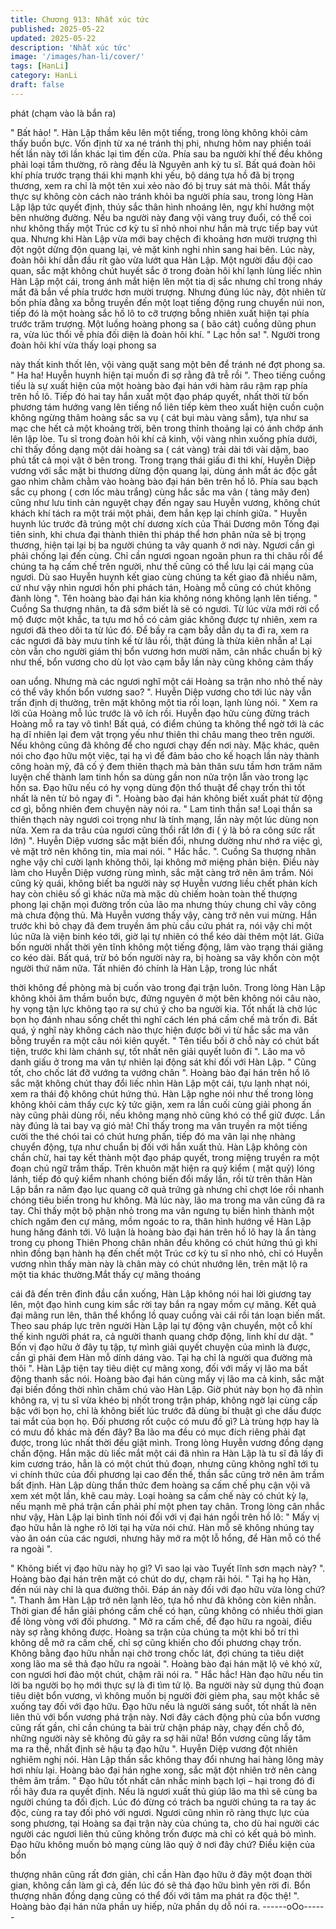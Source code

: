 ```yaml
---
title: Chương 913: Nhất xúc tức
published: 2025-05-22
updated: 2025-05-22
description: 'Nhất xúc tức'
image: '/images/han-li/cover/'
tags: [HanLi]
category: HanLi
draft: false
---
```


phát (chạm vào là bắn ra)

" Bất hảo! ". Hàn Lập thầm kêu lên một tiếng, trong lòng không
khỏi cảm thấy buồn bực.
Vốn định từ xa né tránh thị phi, nhưng hôm nay phiền toái hết lần
này tới lần khác lại tìm đến cửa. Phía sau ba người khí thế đều
không phải loại tầm thường, rõ ràng đều là Nguyên anh kỳ tu sĩ.
Bất quá đoàn hôi khí phía trước trạng thái khi mạnh khi yếu, bộ
dáng tựa hồ đã bị trọng thương, xem ra chỉ là một tên xui xẻo nào
đó bị truy sát mà thôi.
Mắt thấy thực sự không còn cách nào tránh khỏi ba người phía
sau, trong lòng Hàn Lập lập tức quyết định, thúy sắc thân hình
nhoáng lên, ngự khí hướng một bên nhường đường. Nếu ba
người này đang vội vàng truy đuổi, có thể coi như không thấy một
Trúc cơ kỳ tu sĩ nhỏ nhoi như hắn mà trực tiếp bay vút qua.
Nhưng khi Hàn Lập vừa mới bay chệch đi khoảng hơn mười
trượng thì đột ngột dừng độn quang lại, vẻ mặt kinh nghi nhìn
sang hai bên.
Lúc này, đoàn hôi khí dẫn đầu rít gào vừa lướt qua Hàn Lập. Một
người đầu đội cao quan, sắc mặt không chút huyết sắc ở trong
đoàn hôi khí lạnh lùng liếc nhìn Hàn Lập một cái, trong ánh mắt
hiện lên một tia dị sắc nhưng chỉ trong nháy mắt đã bắn về phía
trước hơn mười trượng. Nhưng đúng lúc này, đột nhiên từ bốn
phía đằng xa bỗng truyền đến một loạt tiếng động rung chuyển
núi non, tiếp đó là một hoàng sắc hồ lô to cỡ trượng bỗng nhiên
xuất hiện tại phía trước trăm trượng. Một luồng hoàng phong sa (
bão cát) cuồng dũng phun ra, vừa lúc thổi về phía đối diện là
đoàn hôi khí.
" Lạc hồn sa! ". Người trong đoàn hôi khí vừa thấy loại phong sa

này thất kinh thốt lên, vội vàng quặt sang một bên để tránh né đợt
phong sa.
" Ha ha! Huyễn huynh hiện tại muốn đi sợ rằng đã trễ rồi ". Theo
tiếng cuồng tiếu là sự xuất hiện của một hoàng bào đại hán với
hàm râu rậm rạp phía trên hồ lô. Tiếp đó hai tay hắn xuất một đạo
pháp quyết, nhất thời từ bốn phương tám hướng vang lên tiếng
nổ liên tiếp kèm theo xuất hiện cuồn cuộn không ngừng thâm
hoàng sắc sa vụ ( cát bụi màu vàng sẫm), tựa như sa mạc che
hết cả một khoảng trời, bên trong thỉnh thoảng lại có ánh chớp
ánh lên lập lòe.
Tu sĩ trong đoàn hôi khí cả kinh, vội vàng nhìn xuống phía dưới,
chỉ thấy đồng dạng một dải hoàng sa ( cát vàng) trải dài tới vài
dặm, bao phủ tất cả mọi vật ở bên trong. Trong trạng thái giấu đi
thi khí, Huyễn Diệp vương với sắc mặt bi thương dừng độn quang
lại, dùng ánh mắt ác độc gắt gao nhìm chằm chằm vào hoàng bào
đại hán bên trên hồ lô. Phía sau bạch sắc cụ phong ( cơn lốc màu
trắng) cùng hắc sắc ma vân ( tảng mây đen) cũng như lưu tinh
cản nguyệt chạy đến ngay sau Huyễn vương, không chút khách
khí tách ra một trái một phải, đem hắn kẹp lại chính giữa.
" Huyễn huynh lúc trước đã trúng một chí dương xích của Thái
Dương môn Tống đại tiên sinh, khi chưa đại thành thiên thi pháp
thể hơn phân nửa sẽ bị trọng thương, hiện tại lại bị ba người
chúng ta vây quanh ở nơi này. Ngươi cần gì phải chống lại đến
cùng. Chỉ cần ngươi ngoan ngoãn phun ra thi châu rồi để chúng
ta hạ cấm chế trên người, như thế cũng có thể lưu lại cái mạng
của ngươi. Dù sao Huyễn huynh kết giao cùng chúng ta kết giao
đã nhiều năm, cứ như vậy nhìn ngươi hồn phi phách tán, Hoàng
mỗ cũng có chút không đành lòng ". Tên hoàng bào đại hán kia
không nóng không lạnh lên tiếng.
" Cuồng Sa thượng nhân, ta đã sớm biết là sẽ có ngươi. Từ lúc
vừa mới rời cổ mộ được một khắc, ta tựu mơ hồ có cảm giác
không được tự nhiên, xem ra ngươi đã theo dõi ta từ lúc đó. Để
bầy ra cạm bẫy dẫn dụ ta đi ra, xem ra các ngươi đã bày mưu tính
kế từ lâu rồi, thật đúng là thừa kiên nhẫn a! Lại còn vẫn cho người
giám thị bổn vương hơn mười năm, cân nhắc chuẩn bị kỹ như thế,
bổn vương cho dù lọt vào cạm bẫy lần này cũng không cảm thấy

oan uổng. Nhưng mà các ngươi nghĩ một cái Hoàng sa trận nho
nhỏ thế này có thể vây khốn bổn vương sao? ". Huyễn Diệp
vương cho tới lúc này vẫn trấn định dị thường, trên mặt không
một tia rối loạn, lạnh lùng nói.
" Xem ra lời của Hoàng mỗ lúc trước là vô ích rồi. Huyễn đạo hữu
cùng đừng trách Hoàng mỗ ra tay vô tình! Bất quá, có điểm chúng
ta không thể ngờ tới là các hạ dĩ nhiên lại đem vật trọng yếu như
thiên thi châu mang theo trên người. Nếu không cũng đã không
để cho ngươi chạy đến nơi này. Mặc khác, quên nói cho đạo hữu
một việc, tại hạ vì để đảm bảo cho kế hoạch lần này thành công
hoàn mỹ, đã cố ý đem thiên thạch mà bản thân sưu tầm hơn trăm
năm luyện chế thành lam tinh hồn sa dùng gần non nửa trộn lẫn
vào trong lạc hồn sa. Đạo hữu nếu có hy vọng dùng độn thổ thuật
để chạy trốn thì tốt nhất là nên từ bỏ ngay đi ". Hoàng bào đại hán
không biết xuất phát từ động cơ gì, bỗng nhiên đem chuyện này
nói ra.
" Lam tinh thần sa! Loại thần sa thiên thạch này ngươi coi trọng
như là tính mạng, lần này một lúc dùng non nửa. Xem ra da trâu
của ngươi cũng thổi rất lớn đi ( ý là bỏ ra công sức rất lớn) ".
Huyễn Diệp vương sắc mặt biến đổi, nhưng dường như nhớ ra
việc gì, vẻ mặt trở nên không tin, mỉa mai nói.
" Hắc hắc. ". Cuồng Sa thượng nhân nghe vậy chỉ cười lạnh
không thôi, lại không mở miệng phản biện. Điều này làm cho
Huyễn Diệp vương rùng mình, sắc mặt càng trở nên âm trầm. Nói
cũng kỳ quái, không biết ba người này sợ Huyễn vương liều chết
phản kích hay còn chiêu số gì khác nữa mà mặc dù chiếm hoàn
toàn thế thượng phong lại chặn mọi đường trốn của lão ma
nhưng thủy chung chỉ vây công mà chưa động thủ.
Mà Huyễn vương thấy vậy, càng trở nên vui mừng. Hắn trước khi
bỏ chạy đã đem truyền âm phù cầu cứu phát ra, nói vậy chỉ một
lúc nữa là viện binh kéo tới, giờ lại tự nhiên có thể kéo dài thêm
một lát. Giữa bốn người nhất thời yên tĩnh không một tiếng động,
lâm vào trạng thái giăng co kéo dài.
Bất quá, trừ bỏ bốn người này ra, bị hoàng sa vây khốn còn một
người thứ năm nữa. Tất nhiên đó chính là Hàn Lập, trong lúc nhất

thời không đề phòng mà bị cuốn vào trong đại trận luôn. Trong
lòng Hàn Lập không khỏi âm thầm buồn bực, đứng nguyên ở một
bên không nói câu nào, hy vọng tận lực không tạo ra sự chú ý cho
ba người kia. Tốt nhất là chờ lúc bọn họ đánh nhau sống chết thì
nghĩ cách lén phá cấm chế mà trốn đi. Bất quá, ý nghĩ này không
cách nào thực hiện được bởi vì từ hắc sắc ma vân bỗng truyền ra
một câu nói kiên quyết.
" Tên tiểu bối ở chỗ này có chút bất tiện, trước khi làm chánh sự,
tốt nhất nên giải quyết luôn đi ". Lão ma vô danh giấu ở trong ma
vân tự nhiên lại động sát khí đối với Hàn Lập.
" Cũng tốt, cho chốc lát đỡ vướng ta vướng chân ". Hoàng bào đại
hán trên hồ lô sắc mặt không chút thay đổi liếc nhìn Hàn Lập một
cái, tựu lạnh nhạt nói, xem ra thái độ không chút hứng thú.
Hàn Lập nghe nói như thế trong lòng không khỏi cảm thấy cực kỳ
tức giận, xem ra lần cuối cùng giải phong ấn này cũng phải dùng
rồi, nếu không mạng nhỏ cũng khó có thể giữ được. Lần này
đúng là tai bay vạ gió mà!
Chỉ thấy trong ma vân truyền ra một tiếng cười the thé chói tai có
chút hưng phấn, tiếp đó ma vân lại nhẹ nhàng chuyển động, tựa
như chuẩn bị đối với hắn xuất thủ. Hàn Lập không còn chần chừ,
hai tay kết thành một đạo pháp quyết, trong miệng truyền ra một
đoạn chú ngữ trầm thấp. Trên khuôn mặt hiện ra quỷ kiểm ( mặt
quỷ) lóng lánh, tiếp đó quỷ kiểm nhanh chóng biến đổi mấy lần,
rồi từ trên thân Hàn Lập bắn ra năm đạo lục quang cỡ quả trứng
gà nhưng chỉ chợt lóe rồi nhanh chóng tiêu biến trong hư không.
Mà lúc này, lão ma trong ma vân cũng đã ra tay. Chỉ thấy một bộ
phận nhỏ trong ma vân ngưng tụ biến hình thành một chích ngăm
đen cự mãng, mồm ngoác to ra, thân hình hướng về Hàn Lập
hung hăng đánh tới.
Vô luận là hoàng bào đại hán trên hồ lô hay là ẩn tàng trong cụ
phong Thiên Phong chân nhân đều không có chút hứng thú gì khi
nhìn đồng bạn hành hạ đến chết một Trúc cơ kỳ tu sĩ nho nhỏ, chỉ
có Huyễn vương nhìn thấy màn này là chân mày có chút nhướng
lên, trên mặt lộ ra một tia khác thường.Mắt thấy cự mãng thoáng

cái đã đến trên đỉnh đầu cắn xuống, Hàn Lập không nói hai lời
giương tay lên, một đạo hình cung kim sắc rời tay bắn ra ngay
mồm cự mãng. Kết quả đại mãng run lên, thân thể khổng lồ quay
cuồng vài cái rồi tán loạn biến mất.
Theo sau pháp lực trên người Hàn Lập lại tự động vận chuyển,
một cỗ khí thế kinh người phát ra, cả người thanh quang chớp
động, linh khí dư dật.
" Bốn vị đạo hữu ở đây tụ tập, tự mình giải quyết chuyện của mình
là được, cần gì phải đem Hàn mỗ dính dáng vào. Tại hạ chỉ là
người qua đường mà thôi ". Hàn Lập tiện tay tiêu diệt cự mãng
xong, đối với mấy vị lão ma bất động thanh sắc nói.
Hoàng bào đại hán cùng mấy vị lão ma cả kinh, sắc mặt đại biến
đồng thời nhìn chăm chú vào Hàn Lập. Giờ phút này bọn họ đã
nhìn không ra, vị tu sĩ vừa khéo bị nhốt trong trận pháp, không
ngờ lại cùng cấp bậc với bọn họ, chỉ là không biết lúc trước đã
dùng bí thuật gì che dấu được tai mắt của bọn họ.
Đối phương rốt cuộc có mưu đồ gì? Là trùng hợp hay là có mưu
đồ khác mà đến đây?
Ba lão ma đều có mục đích riêng phải đạt được, trong lúc nhất
thời đều giật mình. Trong lòng Huyễn vương đồng dạng chấn
động. Hắn mặc dù liếc mắt một cái đã nhìn ra Hàn Lập là tu sĩ đã
lấy đi kim cương tráo, hẳn là có một chút thủ đoạn, nhưng cũng
không nghĩ tới tu vi chính thức của đối phương lại cao đến thế,
thần sắc cũng trở nên âm trầm bất định.
Hàn Lập dùng thần thức đem hoàng sa cấm chế phụ cận vội vã
xem xét một lần, khẽ cau mày. Loại hoàng sa cấm chế này có
chút kỳ lạ, nếu mạnh mẽ phá trận cần phải phí một phen tay chân.
Trong lòng cân nhắc như vậy, Hàn Lập lại bình tĩnh nói đối với vị
đại hán ngồi trên hồ lô:
" Mấy vị đạo hữu hẳn là nghe rõ lời tại hạ vừa nói chứ. Hàn mỗ sẽ
không nhúng tay vào ân oán của các ngươi, nhưng hãy mở ra một
lỗ hổng, để Hàn mỗ có thể ra ngoài ".

" Không biết vị đạo hữu này họ gì? Vì sao lại vào Tuyết lĩnh sơn
mạch này? ". Hoàng bào đại hán trên mặt có chút do dự, chạm rãi
hỏi.
" Tại hạ họ Hàn, đến núi này chỉ là qua đường thôi. Đáp án này
đối với đạo hữu vừa lòng chứ? ". Thanh âm Hàn Lập trở nên lạnh
lẽo, tựa hồ như đã không còn kiên nhẫn.
Thời gian để hắn giải phóng cấm chế có hạn, cũng không có
nhiều thời gian để lòng vòng với đối phương.
" Mở ra cấm chế, để đạo hữu ra ngoài, điều này sợ rằng không
được. Hoàng sa trận của chúng ta một khi bố trí thì không dễ mở
ra cấm chế, chỉ sợ cũng khiến cho đối phương chạy trốn. Không
bằng đạo hữu nhẫn nại chờ trong chốc lát, đợi chúng ta tiêu diệt
xong lão ma sẽ thả đạo hữu ra ngoài ". Hoàng bào đại hán mặt lộ
vẻ khó xử, con ngươi hơi đảo một chút, chậm rãi nói ra.
" Hắc hắc! Hàn đạo hữu nếu tin lời ba người bọ họ mới thực sự là
đi tìm tử lộ. Ba người này sử dụng thủ đoạn tiêu diệt bổn vương,
vì không muốn bị người đời gièm pha, sau một khắc sẽ xuống tay
đối với đạo hữu. Đạo hữu nếu là người sáng suốt, tốt nhất là nên
liên thủ với bổn vương phá trận này. Nơi đây cách động phủ của
bổn vương cũng rất gần, chỉ cần chúng ta bài trừ chận pháp này,
chạy đến chỗ đó, những người này sẽ không đủ gây ra sợ hãi
nữa! Bổn vương cũng lấy tâm ma ra thề, nhất định sẽ hậu tạ đạo
hữu ". Huyễn Diệp vương đột nhiên nghiêm nghị nói.
Hàn Lập thần sắc không thay đổi nhưng hai hàng lông mày hơi
nhíu lại. Hoàng bào đại hán nghe xong, sắc mặt đột nhiên trở nên
càng thêm âm trầm.
" Đạo hữu tốt nhất cân nhắc minh bạch lợi – hại trong đó đi rồi
hãy đưa ra quyết định. Nếu là ngươi xuất thủ giúp lão ma thì sẽ
cùng ba người chúng ta đối địch. Lúc đó đừng có trách ba người
chúng ta ra tay ác độc, cùng ra tay đối phó với ngươi. Ngươi cũng
nhìn rõ ràng thực lực của song phương, tại Hoàng sa đại trận này
của chúng ta, cho dù hai người các người các ngươi liên thủ cũng
không trốn được mà chỉ có kết quả bỏ mình. Đạo hữu không
muốn bỏ mạng cùng lão quỷ ở nơi đây chứ? Điều kiện của bổn

thượng nhân cũng rất đơn giản, chỉ cần Hàn đạo hữu ở đây một
đoạn thời gian, không cần làm gì cả, đến lúc đó sẽ thả đạo hữu
bình yên rời đi. Bổn thượng nhân đồng dạng cũng có thể đối với
tâm ma phát ra độc thệ! ". Hoàng bào đại hán nửa phần uy hiếp,
nửa phần dụ dỗ nói ra.
------oOo------
